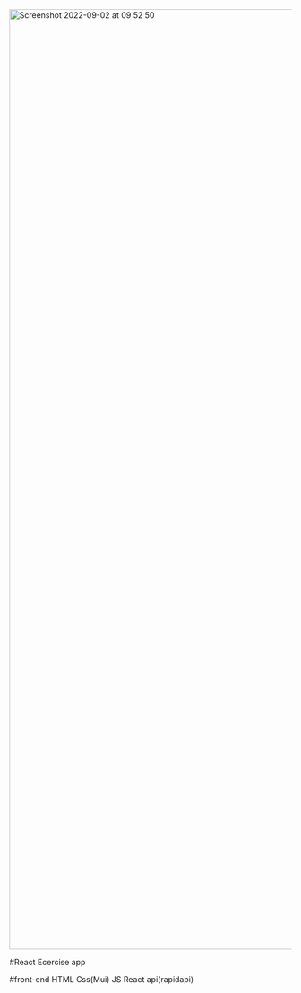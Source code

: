 <img width="1680" alt="Screenshot 2022-09-02 at 09 52 50" src="https://user-images.githubusercontent.com/71901678/188094746-1dee5ffe-b0b7-4b93-8598-a3ce1c9383e9.png">

#React Ecercise app

#front-end
HTML
Css(Mui)
JS
React
api(rapidapi)
